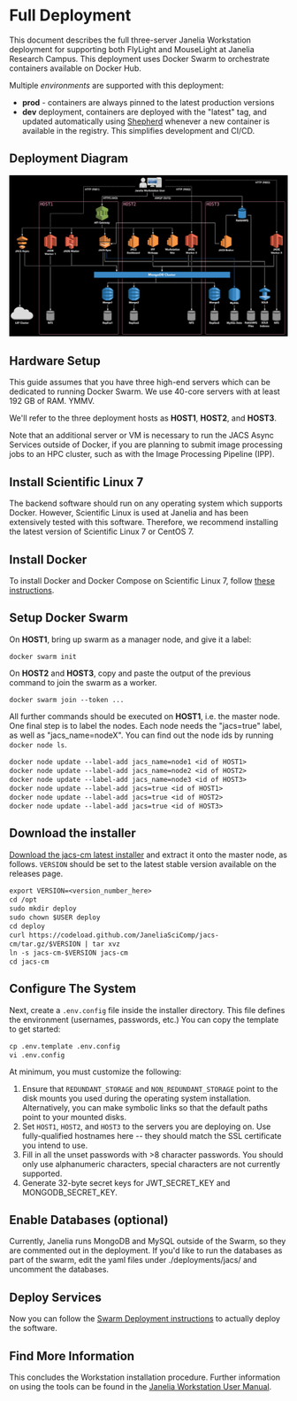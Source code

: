 # Full Deployment

This document describes the full three-server Janelia Workstation deployment for supporting both FlyLight and MouseLight at Janelia Research Campus. This deployment uses Docker Swarm to orchestrate containers available on Docker Hub.

Multiple *environments* are supported with this deployment:
* **prod** - containers are always pinned to the latest production versions
* **dev** deployment, containers are deployed with the "latest" tag, and updated automatically using [Shepherd](https://github.com/djmaze/shepherd) whenever a new container is available in the registry. This simplifies development and CI/CD.

## Deployment Diagram

<div style="text-align:center"><img src="images/FullDeployment.png" alt="Three-server Deployment Diagram" /></div>


## Hardware Setup

This guide assumes that you have three high-end servers which can be dedicated to running Docker Swarm. We use 40-core servers with at least 192 GB of RAM. YMMV.

We'll refer to the three deployment hosts as **HOST1**, **HOST2**, and **HOST3**. 

Note that an additional server or VM is necessary to run the JACS Async Services outside of Docker, if you are planning to submit image processing jobs to an HPC cluster, such as with the Image Processing Pipeline (IPP).


## Install Scientific Linux 7

The backend software should run on any operating system which supports Docker. However, Scientific Linux is used at Janelia and has been extensively tested with this software. Therefore, we recommend installing the latest version of Scientific Linux 7 or CentOS 7.


## Install Docker

To install Docker and Docker Compose on Scientific Linux 7, follow [these instructions](InstallingDockerSL7.md).


## Setup Docker Swarm

On **HOST1**, bring up swarm as a manager node, and give it a label:
```
docker swarm init
```

On **HOST2** and **HOST3**, copy and paste the output of the previous command to join the swarm as a worker.

```
docker swarm join --token ...
```

All further commands should be executed on **HOST1**, i.e. the master node. One final step is to label the nodes. Each node needs the "jacs=true" label, as well as "jacs_name=nodeX". You can find out the node ids by running `docker node ls`.
```
docker node update --label-add jacs_name=node1 <id of HOST1>
docker node update --label-add jacs_name=node2 <id of HOST2>
docker node update --label-add jacs_name=node3 <id of HOST3>
docker node update --label-add jacs=true <id of HOST1>
docker node update --label-add jacs=true <id of HOST2>
docker node update --label-add jacs=true <id of HOST3>
```


## Download the installer

[Download the jacs-cm latest installer](https://github.com/JaneliaSciComp/jacs-cm/releases) and extract it onto the master node, as follows. `VERSION` should be set to the latest stable version available on the releases page. 

```
export VERSION=<version_number_here>
cd /opt
sudo mkdir deploy
sudo chown $USER deploy
cd deploy
curl https://codeload.github.com/JaneliaSciComp/jacs-cm/tar.gz/$VERSION | tar xvz
ln -s jacs-cm-$VERSION jacs-cm
cd jacs-cm
```


## Configure The System

Next, create a `.env.config` file inside the installer directory. This file defines the environment (usernames, passwords, etc.) You can copy the template to get started:
```
cp .env.template .env.config
vi .env.config
```

At minimum, you must customize the following:
1. Ensure that `REDUNDANT_STORAGE` and `NON_REDUNDANT_STORAGE` point to the disk mounts you used during the operating system installation. Alternatively, you can make symbolic links so that the default paths point to your mounted disks.
2. Set `HOST1`, `HOST2`, and `HOST3` to the servers you are deploying on. Use fully-qualified hostnames here -- they should match the SSL certificate you intend to use.
3. Fill in all the unset passwords with >8 character passwords. You should only use alphanumeric characters, special characters are not currently supported.
4. Generate 32-byte secret keys for JWT_SECRET_KEY and MONGODB_SECRET_KEY.


## Enable Databases (optional)

Currently, Janelia runs MongoDB and MySQL outside of the Swarm, so they are commented out in the deployment. If you'd like to run the databases as part of the swarm, edit the yaml files under ./deployments/jacs/ and uncomment the databases.


## Deploy Services

Now you can follow the [Swarm Deployment instructions](SwarmDeployment.md) to actually deploy the software.


## Find More Information

This concludes the Workstation installation procedure. Further information on using the tools can be found in the [Janelia Workstation User Manual](https://github.com/JaneliaSciComp/workstation/blob/master/docs/UserManual.md).

